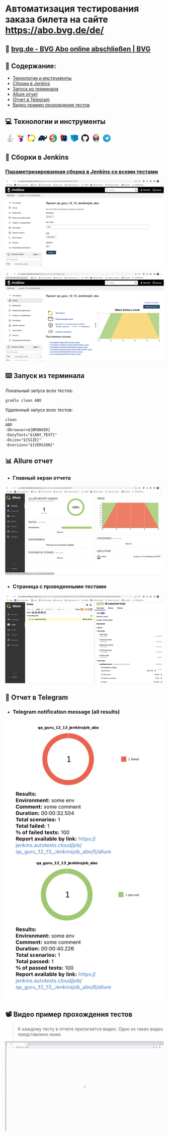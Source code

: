 # Автоматизация тестирования заказа билета на сайте https://abo.bvg.de/de/
## :link: <a target="_blank" href="https://abo.bvg.de/de/">bvg.de - BVG Abo online abschließen | BVG</a>

## :page_with_curl: Содержание:

- <a href="#computer-сode_stack">Технологии и инструменты</a>
- <a href="#robot-сборки-в-Jenkins">Сборки в Jenkins</a>
- <a href="#keyboard-запуск-из-терминала">Запуск из терминала</a>
- <a href="#bar_chart-allure-отчет">Allure отчет</a>
- <a href="#robot-отчет-в-telegram">Отчет в Telegram</a>
- <a href="#film_projector-видео-пример-прохождения-тестов">Видео пример прохождения тестов</a>

## :computer: Технологии и инструменты
<p align="left"> 
<img width="6%" title="Java" src="images/logo/Java.svg">
<img width="6%" title="Selenide" src="images/logo/Selenide.svg">
<img width="6%" title="Allure Report" src="images/logo/Allure_Report.svg">
<img width="6%" title="Gradle" src="images/logo/Gradle.svg">
<img width="6%" title="JUnit5" src="images/logo/JUnit5.svg">
<img width="6%" title="IntelliJ IDEA" src="images/logo/Intelij_IDEA.svg">
<img width="6%" title="Selenoid" src="images/logo/Selenoid.svg">
<img width="6%" title="GitHub" src="images/logo/GitHub.svg">
<img width="6%" title="Jenkins" src="images/logo/Jenkins.svg">
<img width="6%" title="Telegram" src="images/logo/Telegram.svg">
</p>

## :robot: Сборки в Jenkins
### <a target="_blank" href="https://jenkins.autotests.cloud/job/qa_guru_12_13_Jenkinsjob_abo/">Параметризированная сборка в Jenkins со всеми тестами</a>
<p align="center">
<img title="Jenkins Job Run with parameters" src="images/screenshots/Screenshot 2022-05-29 at 23.52.25.png">
</p>


<p align="center">
<img title="Jenkins Dashboard" src="images/screenshots/Screenshot 2022-05-29 at 23.53.10.png">
</p>



## :keyboard: Запуск из терминала
Локальный запуск всех тестов:
```
gradle clean ABO
```


Удаленный запуск всех тестов:
```
clean
ABO
-Dbrowser=${BROWSER}
-DanyText="${ANY_TEXT}"
-Dsize="${SIZE}"
-Dversion="${VERSION}"
```



## :bar_chart: Allure отчет
- ### Главный экран отчета
<p align="center">
<img title="Allure Overview Dashboard" src="images/screenshots/Screenshot 2022-05-29 at 23.53.37.png">
</p>

- ### Страница с проведенными тестами
<p align="center">
<img title="Allure Test Page" src="images/screenshots/Screenshot 2022-05-29 at 23.54.00.png">
</p>

## :robot: Отчет в Telegram
- ### Telegram notification message (all results)
<p align="center">
<img title="Telegram notification message (all results)" src="images/screenshots/Screenshot 2022-05-29 at 23.54.27.png">
</p>



## :film_projector: Видео пример прохождения тестов
> К каждому тесту в отчете прилагается видео. Одно из таких видео представлено ниже.
<p align="center">
  <img title="Selenoid Video" src="images/gif/ezgif.com-gif-maker.gif">
</p>
